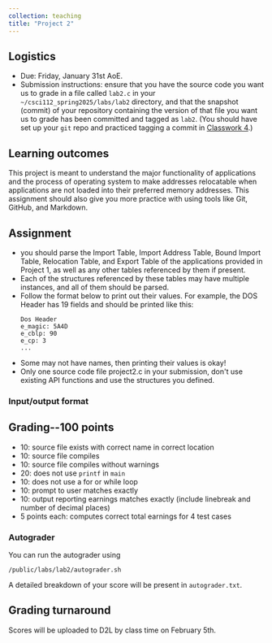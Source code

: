 ```yaml
---
collection: teaching
title: "Project 2"
---
```


## Logistics
* Due: Friday, January 31st AoE.
* Submission instructions: ensure that you have the source code you want us to
	grade in a file called `lab2.c` in your `~/csci112_spring2025/labs/lab2`
	directory, and that the snapshot (commit) of your repository containing the version of that file you want us to grade has been committed and
	tagged as `lab2`. (You should have set up your `git` repo and practiced tagging a commit in [Classwork 4](https://fangtian-zhong.github.io/teaching/csci112-spring-2025/classwork/classwork4).)

## Learning outcomes
This project is meant to understand the major functionality of applications and the process of operating system to make addresses relocatable when applications are not loaded into their preferred memory addresses. This assignment should also give you more practice with using tools like Git, GitHub, and Markdown. 

## Assignment
* you should parse the Import Table, Import Address Table, Bound Import Table, Relocation Table, and Export Table of the applications provided in Project 1, as well as any other tables referenced by them if present.
* Each of the structures referenced by these tables may have multiple instances, and all of them should be parsed.
* Follow the format below to print out their values. For example, the DOS Header has 19 fields and should be printed like this:
  ```
  Dos Header
  e_magic: 5A4D
  e_cblp: 90
  e_cp: 3
  ...
   ```
* Some may not have names, then printing their values is okay!  
* Only one source code file project2.c in your submission, don't use existing API functions and use the structures you defined. 


### Input/output format


## Grading--100 points
* 10: source file exists with correct name in correct location
* 10: source file compiles
* 10: source file compiles without warnings
* 20: does not use `printf` in `main`
* 10: does not use a for or while loop
* 10: prompt to user matches exactly
* 10: output reporting earnings matches exactly (include linebreak and number
	of decimal places)
* 5 points each: computes correct total earnings for 4 test cases

### Autograder

You can run the autograder using

```
/public/labs/lab2/autograder.sh
```

A detailed breakdown of your score will be present in `autograder.txt`.

## Grading turnaround
Scores will be uploaded to D2L by class time on February 5th.
